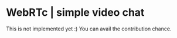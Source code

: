 # WebRTc | simple video chat


This is not implemented yet :) You can avail the contribution chance.